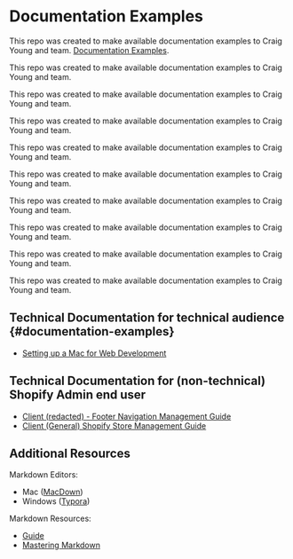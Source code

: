 # Documentation Examples

This repo was created to make available documentation examples to Craig Young and team. [Documentation Examples](#documentation-examples).

This repo was created to make available documentation examples to Craig Young and team.

This repo was created to make available documentation examples to Craig Young and team.

This repo was created to make available documentation examples to Craig Young and team.

This repo was created to make available documentation examples to Craig Young and team.

This repo was created to make available documentation examples to Craig Young and team.

This repo was created to make available documentation examples to Craig Young and team.

This repo was created to make available documentation examples to Craig Young and team.

This repo was created to make available documentation examples to Craig Young and team.

This repo was created to make available documentation examples to Craig Young and team.

## Technical Documentation for technical audience {#documentation-examples}
- [Setting up a Mac for Web Development](https://gist.github.com/jeremybwilson/31a8a7deda0504128111c519812456ec)

## Technical Documentation for (non-technical) Shopify Admin end user
- [Client (redacted) - Footer Navigation Management Guide](https://github.com/jeremybwilson/documentation-examples/blob/master/Client%20(Redacted)%20Store%20Footer%20Navigation%20Guide.md)
- [Client (General) Shopify Store Management Guide](https://github.com/jeremybwilson/documentation-examples/blob/master/Shopify%20MGMT%20Guide%20-%20Full.pdf)

## Additional Resources

Markdown Editors:

- Mac ([MacDown](https://macdown.uranusjr.com/))
- Windows ([Typora](https://typora.io/))

Markdown Resources:

- [Guide](https://www.markdownguide.org/)
- [Mastering Markdown](https://guides.github.com/features/mastering-markdown/)
